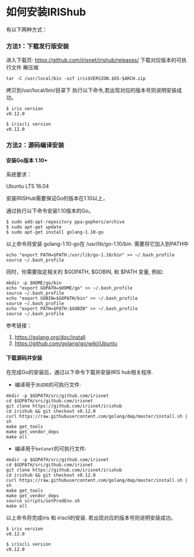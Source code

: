 # 如何安装IRIShub
有以下两种方式：
### 方法1：下载发行版安装

进入下载页: https://github.com/irisnet/irishub/releases/
下载对应版本的可执行文件
解压缩
```
tar -C /usr/local/bin -xzf iris$VERSION.$OS-$ARCH.zip
```
拷贝到/usr/local/bin/目录下 
执行以下命令,若出现对应的版本号则说明安装成功。

```
$ iris version
v0.12.0
    
$ iriscli version
v0.12.0
```
### 方法2：源码编译安装

#### 安装Go版本 1.10+ 


系统要求：

Ubuntu LTS 16.04


安装IRISHub需要保证Go的版本在1.10以上，

通过执行以下命令安装1.10版本的Go。

```
$ sudo add-apt-repository ppa:gophers/archive
$ sudo apt-get update
$ sudo apt-get install golang-1.10-go
```

以上命令将安装 golang-1.10-go在 /usr/lib/go-1.10/bin. 需要将它加入到PATH中

```
echo "export PATH=$PATH:/usr/lib/go-1.10/bin" >> ~/.bash_profile
source ~/.bash_profile
```

同时，你需要指定相关的 $GOPATH, $GOBIN, 和 $PATH 变量, 例如:

```
mkdir -p $HOME/go/bin
echo "export GOPATH=$HOME/go" >> ~/.bash_profile
source ~/.bash_profile
echo "export GOBIN=$GOPATH/bin" >> ~/.bash_profile
source ~/.bash_profile
echo "export PATH=$PATH:$GOBIN" >> ~/.bash_profile
source ~/.bash_profile
```

参考链接：

1. https://golang.org/doc/install
2. https://github.com/golang/go/wiki/Ubuntu



#### 下载源码并安装


在完成Go的安装后，通过以下命令下载并安装IRIS hub相关程序.

* 编译用于`测试网`的可执行文件:

```
mkdir -p $GOPATH/src/github.com/irisnet
cd $GOPATH/src/github.com/irisnet
git clone https://github.com/irisnet/irishub
cd irishub && git checkout v0.12.0
curl https://raw.githubusercontent.com/golang/dep/master/install.sh | sh
make get_tools
make get_vendor_deps
make all
```

* 编译用于`betanet`的可执行文件:
```
mkdir -p $GOPATH/src/github.com/irisnet
cd $GOPATH/src/github.com/irisnet
git clone https://github.com/irisnet/irishub
cd irishub && git checkout v0.12.0
curl https://raw.githubusercontent.com/golang/dep/master/install.sh | sh
make get_tools
make get_vendor_deps
source scripts/setProdEnv.sh
make all
```

以上命令将完成iris 和 iriscli的安装. 若出现对应的版本号则说明安装成功。

```
$ iris version
v0.12.0
    
$ iriscli version
v0.12.0
```
